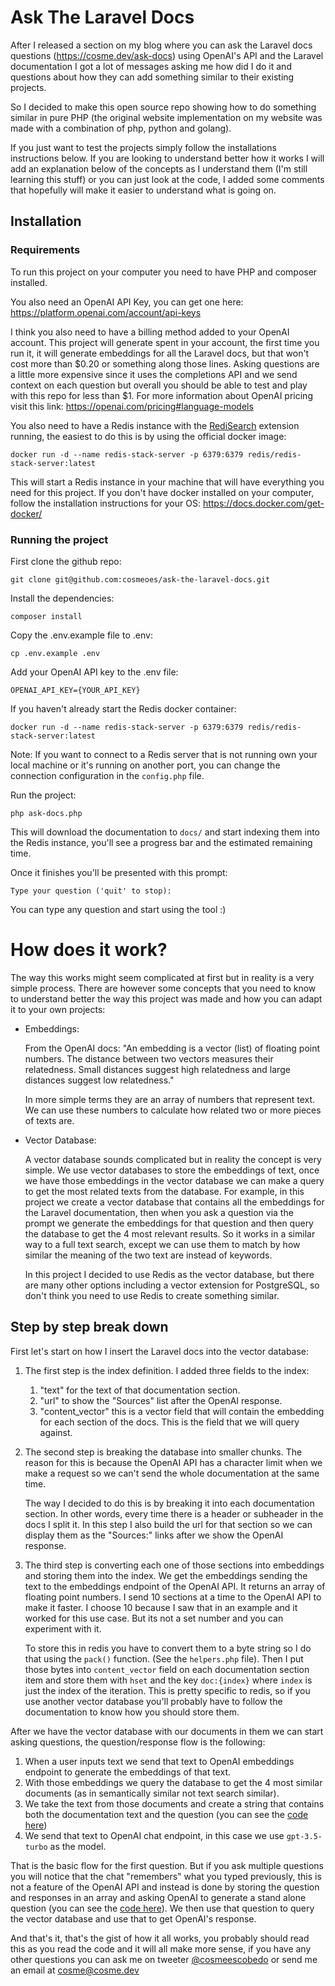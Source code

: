 # Ask The Laravel Docs

After I released a section on my blog where you can ask the Laravel docs questions (https://cosme.dev/ask-docs) using OpenAI's API and the Laravel documentation I got a lot of messages asking me how did I do it and questions about how they can add something similar to their existing projects.

So I decided to make this open source repo showing how to do something similar in pure PHP (the original website implementation on my website was made with a combination of php, python and golang).

If you just want to test the projects simply follow the installations instructions below. If you are looking to understand better how it works I will add an explanation below of the concepts as I understand them (I'm still learning this stuff) or you can just look at the code, I added some comments that hopefully will make it easier to understand what is going on.

## Installation

### Requirements

To run this project on your computer you need to have PHP and composer installed. 

You also need an OpenAI API Key, you can get one here: https://platform.openai.com/account/api-keys

I think you also need to have a billing method added to your OpenAI account. This project will generate spent in your account, the first time you run it, it will generate embeddings for all the Laravel docs, but that won't cost more than $0.20 or something along those lines. Asking questions are a little more expensive since it uses the completions API and we send context on each question but overall you should be able to test and play with this repo for less than $1. For more information about OpenAI pricing visit this link: https://openai.com/pricing#language-models

You also need to have a Redis instance with the [RediSearch](https://redis.io/docs/stack/search/) extension running, the easiest to do this is by using the official docker image:

```
docker run -d --name redis-stack-server -p 6379:6379 redis/redis-stack-server:latest
```

This will start a Redis instance in your machine that will have everything you need for this project. If you don't have docker installed on your computer, follow the installation instructions for your OS: https://docs.docker.com/get-docker/

### Running the project

First clone the github repo:
```
git clone git@github.com:cosmeoes/ask-the-laravel-docs.git
```

Install the dependencies:
```
composer install
```

Copy the .env.example file to .env:

```
cp .env.example .env
```

Add your OpenAI API key to the .env file:
```
OPENAI_API_KEY={YOUR_API_KEY}
```

If you haven't already start the Redis docker container:
```
docker run -d --name redis-stack-server -p 6379:6379 redis/redis-stack-server:latest
```

Note: If you want to connect to a Redis server that is not running own your local machine or it's running on another port, you can change the connection configuration in the `config.php` file.

Run the project:
```
php ask-docs.php
```

This will download the documentation to `docs/` and start indexing them into the Redis instance, you'll see a progress bar and the estimated remaining time.

Once it finishes you'll be presented with this prompt:
```
Type your question ('quit' to stop):
```

You can type any question and start using the tool :)


# How does it work?

The way this works might seem complicated at first but in reality is a very simple process. There are however some concepts that you need to know to understand better the way this project was made and how you can adapt it to your own projects:

- Embeddings:

   From the OpenAI docs: "An embedding is a vector (list) of floating point numbers. The distance between two vectors measures their relatedness. Small distances suggest high relatedness and large distances suggest low relatedness." 

   In more simple terms they are an array of numbers that represent text. We can use these numbers to calculate how related two or more pieces of texts are.

- Vector Database:

    A vector database sounds complicated but in reality the concept is very simple. We use vector databases to store the embeddings of text, once we have those embeddings in the vector database we can make a query to get the most related texts from the database. For example, in this project we create a vector database that contains all the embeddings for the Laravel documentation, then when you ask a question via the prompt we generate the embeddings for that question and then query the database to get the 4 most relevant results. So it works in a similar way to a full text search, except we can use them to match by how similar the meaning of the two text are instead of keywords.

    In this project I decided to use Redis as the vector database, but there are many other options including a vector extension for PostgreSQL, so don't think you need to use Redis to create something similar.

## Step by step break down

First let's start on how I insert the Laravel docs into the vector database:

1. The first step is the index definition. I added three fields to the index: 
    1. "text" for the text of that documentation section.
    2. "url" to show the "Sources" list after the OpenAI response.
    3. "content_vector" this is a vector field that will contain the embedding for each section of the docs. This is the field that we will query against.

2. The second step is breaking the database into smaller chunks. The reason for this is because the OpenAI API has a character limit when we make a request so we can't send the whole documentation at the same time.

    The way I decided to do this is by breaking it into each documentation section. In other words, every time there is a header or subheader in the docs I split it. In this step I also build the url for that section so we can display them as the "Sources:" links after we show the OpenAI response.

3. The third step is converting each one of those sections into embeddings and storing them into the index. We get the embeddings sending the text to the embeddings endpoint of the OpenAI API. It returns an array of floating point numbers. I send 10 sections at a time to the OpenAI API to make it faster. I choose 10 because I saw that in an example and it worked for this use case. But its not a set number and you can experiment with it.

    To store this in redis you have to convert them to a byte string so I do that using the `pack()` function. (See the `helpers.php` file). Then I put those bytes into `content_vector` field on each documentation section item and store them with `hset` and the key `doc:{index}` where `index` is just the index of the iteration. This is pretty specific to redis, so if you use another vector database you'll probably have to follow the documentation to know how you should store them.

After we have the vector database with our documents in them we can start asking questions, the question/response flow is the following:

1. When a user inputs text we send that text to OpenAI embeddings endpoint to generate the embeddings of that text.
2. With those embeddings we query the database to get the 4 most similar documents (as in semantically similar not text search similar).
3. We take the text from those documents and create a string that contains both the documentation text and the question (you can see the [code here](https://github.com/cosmeoes/ask-the-laravel-docs/blob/c4b7891bdcb8dc07c72535964ae758270be1a7bb/src/AskDocs.php#L98-L113))
4. We send that text to OpenAI chat endpoint, in this case we use `gpt-3.5-turbo` as the model.

That is the basic flow for the first question. But if you ask multiple questions you will notice that the chat "remembers" what you typed previously, this is not a feature of the OpenAI API and instead is done by storing the question and responses in an array and asking OpenAI to generate a stand alone question (you can see the [code here](https://github.com/cosmeoes/ask-the-laravel-docs/blob/c4b7891bdcb8dc07c72535964ae758270be1a7bb/src/AskDocs.php#L47-L66)). We then use that question to query the vector database and use that to get OpenAI's response.


And that's it, that's the gist of how it all works, you probably should read this as you read the code and it will all make more sense, if you have any other questions you can ask me on tweeter [@cosmeescobedo](https://twitter.com/cosmeescobedo) or send me an email at cosme@cosme.dev


